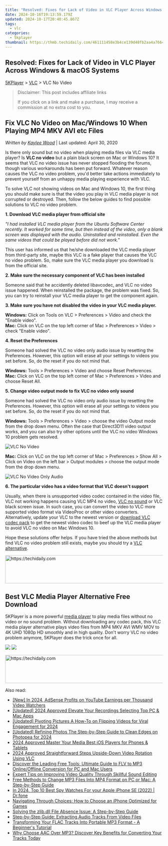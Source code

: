 ```yaml
---
title: "Resolved: Fixes for Lack of Video in VLC Player Across Windows & macOS Systems"
date: 2024-10-16T19:13:59.179Z
updated: 2024-10-17T20:40:45.867Z
tags:
  - vlc
categories:
  - 5kplayer
thumbnail: https://thmb.techidaily.com/461111458e3b4ce139d48fb2aa4a766468aa7e6bd6d3f1e4f995324a2a411619.jpg
---
```


## Resolved: Fixes for Lack of Video in VLC Player Across Windows & macOS Systems

[5KPlayer](https://tools.techidaily.com/5kplayer/products/) \> [VLC](https://tools.techidaily.com/5kplayer/products/) \> VLC No Video

>  Disclaimer: This post includes affiliate links
>
>  If you click on a link and make a purchase, I may receive a commission at no extra cost to you.
>

## Fix VLC No Video on Mac/Windows 10 When Playing MP4 MKV AVI etc Files

 _Written by [Kaylee Wood](https://www.quora.com/profile/Amanda-Hu-21)_ | Last updated: April 30, 2020 

Is there only sound but no video when playing media files via VLC media player? Is **VLC no video** but a plain black screen on Mac or Windows 10? It seems that VLC no video issue has never stopped flooding the forums, though various workarounds has been put forward. Whatever reason causes the VLC no video problem, you'd better take actions immediately to prevent yourself from an unhappy media playing experience with VLC.

To solve VLC not showing videos on Mac and Windows 10, the first thing you should make sure is that the video you play in VLC media player is not corrupted or destroyed. Then, follow the below guides to find possible solutions to VLC no video problem. 

**1\. Download VLC media player from official site**

_"I had installed VLC media player from the Ubuntu Software Center recently. It worked for some time, but then instead of the video, only a blank screen was displayed with the audio. Uninstalled and reinstalled. Even the same videos that could be played before did not work."_

This user has informed us that he/she downloaded the VLC media player from third-party site, maybe this VLC is a fake player that causes the VLC no video problem. So, make sure the VLC media player you download is from the official site.

**2\. Make sure the necessary component of VLC has been installed**

Someone said that he accidently deleted libavcodec, and VLC no video issue happened. When reinstalled the package, the problem was fixed. So, you can try to reinstall your VLC media player to get the component again.

**3\. Make sure you have not disabled the video in your VLC media player.**

**Windows:** Click on Tools on VLC > Preferences > Video and check the "Enable video".  
**Mac:** Click on VLC on the top left corner of Mac > Preferences > Video > check "Enable video".

**4\. Reset the Preferences**

Someone had solved the VLC no video only audio issue by resetting the Preferences. However, this option will erase all your settings to videos you set before. So, do the reset if you do not mind that.

**Windows:** Tools > Preferences > Video and choose Reset Preferences.  
**Mac:** Click on VLC on the top left corner of Mac > Preferences > Video and choose Reset All.

**5\. Change video output mode to fix VLC no video only sound**

Someone had solved the VLC no video only audio issue by resetting the Preferences. However, this option will erase all your settings to videos you set before. So, do the reset if you do not mind that.

**Windows:** Tools > Preferences > Video > choose the video Output mode from the drop down menu. Often the case that Direct3D11 video output works, and you can also try other options until the VLC no video Windows 10 problem gets resolved.

![VLC No Video](https://www.5kplayer.com/vlc/img/vlc-output-pc.jpg) 

**Mac:** Click on VLC on the top left corner of Mac > Preferences > Show All > Click on Video on the left bar > Output modules > choose the output mode from the drop down menu.

![VLC No Video Only Audio](https://www.5kplayer.com/vlc/img/vlc-ouput-mac.jpg) 

**6\. The particular video has a video format that VLC doesn't support**

Usually, when there is unsupported video codec contained in the video file, VLC not working happens causing VLC MP4 no video, [VLC no sound](https://tools.techidaily.com/5kplayer/products/) or VLC black screen issue. In such case, you can convert the video to VLC more supported video format via VideoProc or other video converters. Alternatively, update your VLC to the newest version or [download VLC codec pack](https://tools.techidaily.com/5kplayer/video-music-player/) to get the newest video codec to beef up the VLC media player to avoid VLC no video on Mac Windows 10.

Hope these solutions offer helps. If you have tried the above methods but find VLC no video problem still exists, maybe you should try a [VLC alternative](https://tools.techidaily.com/5kplayer/video-music-player/).

<!-- affiliate ads begin -->
<a href="https://aligracehair.sjv.io/c/5597632/1997635/19272" target="_top" id="1997635">
  <img src="//a.impactradius-go.com/display-ad/19272-1997635" border="0" alt="https://techidaily.com" width="728" height="90"/>
</a>
<img height="0" width="0" src="https://aligracehair.sjv.io/i/5597632/1997635/19272" style="position:absolute;visibility:hidden;" border="0" />
<!-- affiliate ads end -->

## Best VLC Media Player Alternative Free Download

5KPlayer is a more powerful [media player](https://tools.techidaily.com/5kplayer/video-music-player/) to play media files without no video or no sound problem. Without downloading any codec pack, this VLC media player alternative plays video files from MP4 MKV AVI WMV MOV to 4K UHD 1080p HD smoothly and in high quality. Don't worry VLC no video problem anymore, 5KPlayer does the trick once for all.

[![](https://www.5kplayer.com/vlc/../button/freedownwhitewin.png)](https://tools.techidaily.com/5kplayer/products/) [![](https://www.5kplayer.com/vlc/../button/freedownbackmac.png)](https://tools.techidaily.com/5kplayer/products/)

<!-- affiliate ads begin -->
<a href="https://appsumo.8odi.net/c/5597632/2100529/7443" target="_top" id="2100529">
  <img src="//a.impactradius-go.com/display-ad/7443-2100529" border="0" alt="https://techidaily.com" width="728" height="90"/>
</a>
<img height="0" width="0" src="https://appsumo.8odi.net/i/5597632/2100529/7443" style="position:absolute;visibility:hidden;" border="0" />
<!-- affiliate ads end -->

<ins class="adsbygoogle"
     style="display:block"
     data-ad-format="autorelaxed"
     data-ad-client="ca-pub-7571918770474297"
     data-ad-slot="1223367746"></ins>

<ins class="adsbygoogle"
     style="display:block"
     data-ad-client="ca-pub-7571918770474297"
     data-ad-slot="8358498916"
     data-ad-format="auto"
     data-full-width-responsive="true"></ins>

<span class="atpl-alsoreadstyle">Also read:</span>
<div><ul>
<li><a href="https://facebook-record-videos.techidaily.com/new-in-2024-adsense-profits-on-youtube-earnings-per-thousand-video-watchers/"><u>[New] In 2024, AdSense Profits on YouTube Earnings per Thousand Video Watchers</u></a></li>
<li><a href="https://desktop-recording.techidaily.com/updated-2024-approved-elevate-your-recordings-selecting-top-pc-and-mac-apps/"><u>[Updated] 2024 Approved Elevate Your Recordings Selecting Top PC & Mac Apps</u></a></li>
<li><a href="https://instagram-clips.techidaily.com/updated-pivoting-pictures-a-how-to-on-flipping-videos-for-viral-engagement-for-2024/"><u>[Updated] Pivoting Pictures A How-To on Flipping Videos for Viral Engagement for 2024</u></a></li>
<li><a href="https://fox-links.techidaily.com/updated-refining-photos-the-step-by-step-guide-to-clean-edges-on-photopea-for-2024/"><u>[Updated] Refining Photos The Step-by-Step Guide to Clean Edges on Photopea for 2024</u></a></li>
<li><a href="https://fox-glue.techidaily.com/2024-approved-master-your-media-best-ios-players-for-phones-and-tablets/"><u>2024 Approved Master Your Media Best iOS Players for Phones & Tablets</u></a></li>
<li><a href="https://screen-capture.techidaily.com/2024-approved-straightforward-steps-upside-down-video-rotation-using-vlc/"><u>2024 Approved Straightforward Steps Upside-Down Video Rotation Using VLC</u></a></li>
<li><a href="https://media-tips.techidaily.com/discover-the-leading-free-tools-ultimate-guide-to-flv-to-mp3-onlineoffline-conversion-for-pc-and-mac-users/"><u>Discover the Leading Free Tools: Ultimate Guide to FLV to MP3 Online/Offline Conversion for PC and Mac Users</u></a></li>
<li><a href="https://media-tips.techidaily.com/expert-tips-on-improving-video-quality-through-skillful-sound-editing/"><u>Expert Tips on Improving Video Quality Through Skillful Sound Editing</u></a></li>
<li><a href="https://media-tips.techidaily.com/free-methods-to-change-mp3-files-into-mp4-format-on-pc-or-mac-a-step-by-step-guide/"><u>Free Methods to Change MP3 Files Into MP4 Format on PC or Mac: A Step-by-Step Guide</u></a></li>
<li><a href="https://ios-location-track.techidaily.com/in-2024-top-10-best-spy-watches-for-your-apple-iphone-se-2022-drfone-by-drfone-virtual-ios/"><u>In 2024, Top 10 Best Spy Watches For your Apple iPhone SE (2022) | Dr.fone</u></a></li>
<li><a href="https://buynow-help.techidaily.com/navigating-through-choices-how-to-choose-an-iphone-optimized-for-games/"><u>Navigating Through Choices: How to Choose an iPhone Optimized for Games</u></a></li>
<li><a href="https://techno-recovery.techidaily.com/solving-the-zlibdll-file-absence-issue-a-step-by-step-guide/"><u>Solving the zlib.dll File Absence Issue: A Step-by-Step Guide</u></a></li>
<li><a href="https://media-tips.techidaily.com/step-by-step-guide-extracting-audio-tracks-from-video-files/"><u>Step-by-Step Guide: Extracting Audio Tracks From Video Files</u></a></li>
<li><a href="https://media-tips.techidaily.com/transforming-your-flac-tracks-into-portable-mp3-format-a-beginners-tutorial/"><u>Transforming Your FLAC Tracks Into Portable MP3 Format - A Beginner's Tutorial</u></a></li>
<li><a href="https://media-tips.techidaily.com/why-choose-aac-over-mp3-discover-key-benefits-for-converting-your-tracks-today/"><u>Why Choose AAC Over MP3? Discover Key Benefits for Converting Your Tracks Today</u></a></li>
</ul></div>

